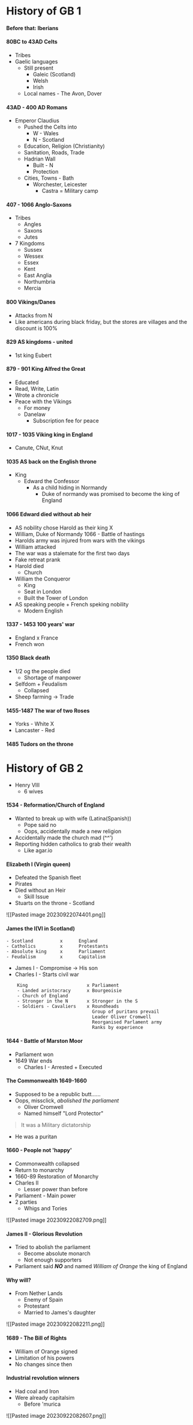 # History of GB 1
#### Before that: Iberians
#### 80BC to 43AD Celts
- Tribes
- Gaelic languages
	- Still present
		- Galeic (Scotland)
		- Welsh
		- Irish
	- Local names - The Avon, Dover

#### 43AD - 400 AD Romans
- Emperor Claudius
	- Pushed the Celts into
		- W - Wales
		- N - Scotland
	- Education, Religion (Christianity)
	- Sanitation, Roads, Trade
	- Hadrian Wall
		- Built - N
		- Protection
	- Cities, Towns - Bath
		- Worchester, Leicester
			- Castra = Military camp

#### 407 - 1066 Anglo-Saxons
- Tribes
	- Angles
	- Saxons
	- Jutes
- 7 Kingdoms
	- Sussex
	- Wessex
	- Essex
	- Kent
	- East Anglia
	- Northumbria
	- Mercia

#### 800 Vikings/Danes
- Attacks from N
- Like americans during black friday, but the stores are villages and the discount is 100%

#### 829 AS kingdoms - united
- 1st king Eubert

#### 879 - 901 King Alfred the Great
- Educated
- Read, Write, Latin
- Wrote a chronicle
- Peace with the Vikings
	- For money
	- Danelaw
		- Subscription fee for peace

#### 1017 - 1035 Viking king in England
- Canute, CNut, Knut

#### 1035 AS back on the English throne
- King
	- Edward the Confessor
		- As a child hiding in Normandy
			- Duke of normandy was promised to become the king of England

#### 1066 Edward died without ab heir
- AS nobility chose Harold as their king
X
- William, Duke of Normandy
1066 - Battle of hastings
- Harolds army was injured from wars with the vikings
- William attacked
- The war was a stalemate for the first two days
- Fake retreat prank
- Harold died
	- Church
- William the Conqueror
	- King
	- Seat in London
	- Built the Tower of London
- AS speaking people + French speking nobility
	- Modern English

#### 1337 - 1453 100 years' war
- England x France
- French won

#### 1350 Black death
- 1/2 og the people died
	- Shortage of manpower
- Selfdom + Feudalism
	- Collapsed
- Sheep farming -> Trade

#### 1455-1487 The war of two Roses
- Yorks - White
X
- Lancaster - Red

#### 1485 Tudors on the throne


# History of GB 2
- Henry VIII
	- 6 wives

#### 1534 - Reformation/Church of England
- Wanted to break up with wife (Latina(Spanish))
	- Pope said no
	- Oops, accidentally made a new religion
- Accidentally made the church mad (^^')
- Reporting hidden catholics to grab their wealth
	- Like agar.io

#### Elizabeth I (Virgin queen)
- Defeated the Spanish fleet
- Pirates
- Died without an Heir
	- Skill Issue
- Stuarts on the throne - Scotland

![[Pasted image 20230922074401.png]]

#### James the I(VI in Scotland)
	- Scotland          x      England
	- Catholics         x      Protestants
	- Absolute king     x      Parliament
	- Feudalism         x      Capitalism
- James I - Compromise -> His son
- Charles I - Starts civil war

```
	King                      x Parliament
	- Landed aristocracy      x Bourgeoisie
	- Church of England
	- Stronger in the N       x Stronger in the S
	- Soldiers - Cavaliers    x Roundheads
	                            Group of puritans prevail
                                Leader Oliver Cromwell
                                Reorganised Parlament army
	                            Ranks by experience
```

#### 1644  -  Battle of Marston Moor
- Parliament won
- 1649 War ends
	- Charles I - Arrested + Executed

#### The Commonwealth 1649-1660
- Supposed to be a republic butt......
- Oops, missclick, *abolished the parliament*
	- Oliver Cromwell
	- Named himself "Lord Protector"
> It was a Military dictatorship
- He was a puritan

#### 1660 - People not 'happy'
- Commonwealth collapsed
- Return to monarchy
- 1660-89 Restoration of Monarchy
- Charles II
	- Lesser power than before
- Parliament - Main power
- 2 parties
	- Whigs and Tories

![[Pasted image 20230922082709.png]]

#### James II - Glorious Revolution
- Tried to abolish the parliament
	- Become absolute monarch
	- Not enough supporters
- Parliament said ***NO*** and named *William of Orange* the king of England

#### Why will?
- From Nether Lands
	- Enemy of Spain
	- Protestant
	- Married to James's daughter

![[Pasted image 20230922082211.png]]

#### 1689 - The Bill of Rights
- William of Orange signed
- Limitation of his powers
- No changes since then

#### Industrial revolution winners
- Had coal and Iron
- Were already capitalsim
	- Before 'murica

![[Pasted image 20230922082607.png]]

#### 